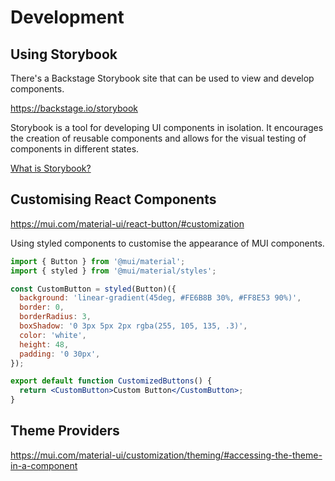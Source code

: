 # Development

## Using Storybook

There's a Backstage Storybook site that can be used to view and develop components.

https://backstage.io/storybook

Storybook is a tool for developing UI components in isolation. It encourages the creation of reusable components and allows for the visual testing of components in different states.

[What is Storybook?](https://www.perplexity.ai/search/backstage-storybook-QUfnZxrpQKST1rscB..iww)

## Customising React Components

https://mui.com/material-ui/react-button/#customization

Using styled components to customise the appearance of MUI components.

```jsx
import { Button } from '@mui/material';
import { styled } from '@mui/material/styles';

const CustomButton = styled(Button)({
  background: 'linear-gradient(45deg, #FE6B8B 30%, #FF8E53 90%)',
  border: 0,
  borderRadius: 3,
  boxShadow: '0 3px 5px 2px rgba(255, 105, 135, .3)',
  color: 'white',
  height: 48,
  padding: '0 30px',
});

export default function CustomizedButtons() {
  return <CustomButton>Custom Button</CustomButton>;
}
```

## Theme Providers

https://mui.com/material-ui/customization/theming/#accessing-the-theme-in-a-component
